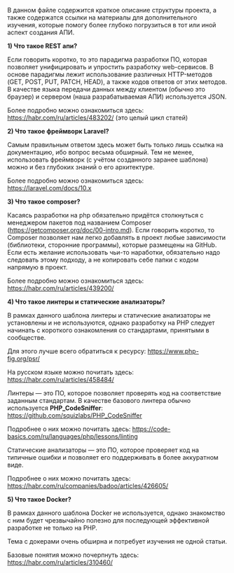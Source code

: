 В данном файле содержится краткое описание структуры проекта, а также содержатся ссылки на материалы для дополнительного
изучения, которые помогу более глубоко погрузиться в тот или иной аспект создания АПИ.

**1) Что такое REST апи?**

Если говорить коротко, то это парадигма разработки ПО, которая позволяет унифицировать и упростить разработку web-сервисов.
В основе парадигмы лежит использование различных HTTP-методов (GET, POST, PUT, PATCH, HEAD), а также кодов ответов от этих методов.
В качестве языка передачи данных между клиентом (обычно это браузер) и сервером (наша разрабатываемая АПИ) используется JSON.

Более подробно можно ознакомиться здесь: https://habr.com/ru/articles/483202/ (это целый цикл статей)

**2) Что такое фреймворк Laravel?**

Самым правильным ответом здесь может быть только лишь ссылка на документацию, ибо вопрос весьма обширный. Тем не менее,
использовать фреймворк (с учётом созданного заранее шаблона) можно и без глубоких знаний о его архитектуре.

Более подробно можно ознакомиться здесь: https://laravel.com/docs/10.x

**3) Что такое composer?**

Касаясь разработки на php обязательно придётся столкнуться с менеджером пакетов под названием Composer (https://getcomposer.org/doc/00-intro.md).
Если говорить коротко, то Composer позволяет нам легко добавлять в проект любые зависимости (библиотеки, сторонние программы),
которые размещены на GitHub. Если есть желание использовать чьи-то наработки, обязательно надо следовать этому подходу,
а не копировать себе папки с кодом напрямую в проект.

Более подробно можно ознакомиться здесь: https://habr.com/ru/articles/439200/

**4) Что такое линтеры и статические анализаторы?**

В рамках данного шаблона линтеры и статические анализаторы не установлены и не используются, однако разработку на PHP
следует начинать с короткого ознакомления со стандартами, принятыми в сообществе.

Для этого лучше всего обратиться к ресурсу: https://www.php-fig.org/psr/

На русском языке можно почитать здесь: https://habr.com/ru/articles/458484/

Линтеры — это ПО, которое позволяет проверять код на соответствие заданным стандартам. В качестве базового линтера
обычно используется **PHP_CodeSniffer**: https://github.com/squizlabs/PHP_CodeSniffer

Подробнее о них можно почитать здесь: https://code-basics.com/ru/languages/php/lessons/linting

Статические анализаторы — это ПО, которое проверяет код на типичные ошибки и позволяет его поддерживать в более
аккуратном виде.

Подробнее о них можно почитать здесь: https://habr.com/ru/companies/badoo/articles/426605/

**5) Что такое Docker?**

В рамках данного шаблона Docker не используется, однако знакомство с ним будет чрезвычайно полезно для последующей эффективной разработке не только на PHP.

Тема с докерами очень обширна и потребует изучения не одной статьи.

Базовые понятия можно почерпнуть здесь: https://habr.com/ru/articles/310460/
